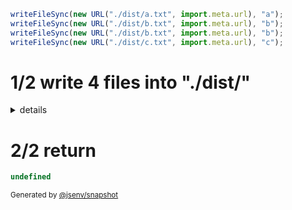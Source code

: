 ```js
writeFileSync(new URL("./dist/a.txt", import.meta.url), "a");
writeFileSync(new URL("./dist/b.txt", import.meta.url), "b");
writeFileSync(new URL("./dist/b.txt", import.meta.url), "b");
writeFileSync(new URL("./dist/c.txt", import.meta.url), "c");
```

# 1/2 write 4 files into "./dist/"

<details>
  <summary>details</summary>

## a.txt
```txt
a
```

## b.txt
```txt
b
```

## b.txt
```txt
b
```

## c.txt
```txt
c
```

</details>

# 2/2 return

```js
undefined
```

<sub>
  Generated by <a href="https://github.com/jsenv/core/tree/main/packages/independent/snapshot">@jsenv/snapshot</a>
</sub>